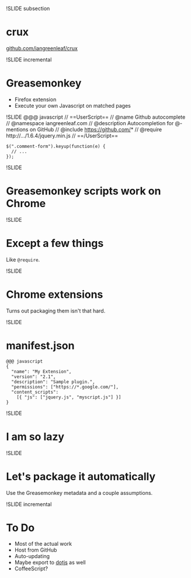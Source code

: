 !SLIDE subsection
# crux #

[github.com/iangreenleaf/crux](https://github.com/iangreenleaf/crux)

!SLIDE incremental
# Greasemonkey #

 * Firefox extension
 * Execute your own Javascript on matched pages

!SLIDE
    @@@ javascript
    // ==UserScript==
    // @name Github autocomplete
    // @namespace iangreenleaf.com
    // @description Autocompletion for @-mentions on GitHub
    // @include https://github.com/*
    // @require http://.../1.6.4/jquery.min.js
    // ==/UserScript==

    $(".comment-form").keyup(function(e) {
      // ...
    });

!SLIDE
# Greasemonkey scripts work on Chrome #

!SLIDE
# Except a few things #

Like `@require`.

!SLIDE
# Chrome extensions #

Turns out packaging them isn't that hard.

!SLIDE
# manifest.json #

    @@@ javascript
    {
      "name": "My Extension",
      "version": "2.1",
      "description": "Sample plugin.",
      "permissions": ["https://*.google.com/"],
      "content_scripts":
        [{ "js": ["jquery.js", "myscript.js"] }]
    }

!SLIDE
# I am so lazy #

!SLIDE
# Let's package it automatically #

Use the Greasemonkey metadata and a couple assumptions.

!SLIDE incremental
# To Do #
 * Most of the actual work
 * Host from GitHub
 * Auto-updating
 * Maybe export to [dotjs](https://github.com/defunkt/dotjs) as well
 * CoffeeScript?
